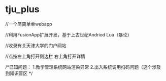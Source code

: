# tju_plus
//一个简简单单webapp

//利用FusionApp扩展开发，基于上古世纪Andriod Lua（暴论）

//收录有关天津大学的门户网站

//点按左上角打开侧边栏 右上角打开详情

/*已知问题：
1.教学管理系统网站渲染异常
2.出入系统调用扫码问题（这个涉及到知识盲区
*/

